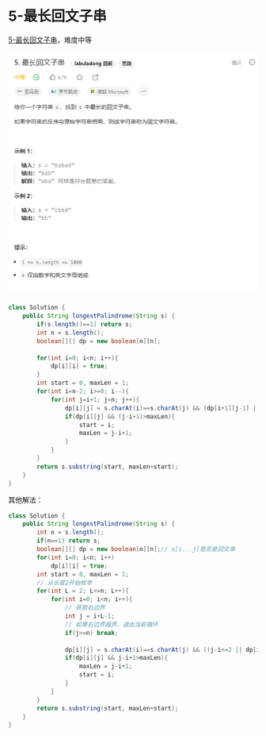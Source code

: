 # 5-最长回文子串

[5-最长回文子串](https://leetcode.cn/problems/longest-palindromic-substring/description/?envType=study-plan-v2&envId=meituan-2023-fall-sprint)，难度中等

![image-20230828222649592](https://raw.githubusercontent.com/lqyspace/mypic/master/PicBed/202308282226647.png)

```java
class Solution {
    public String longestPalindrome(String s) {
        if(s.length()==1) return s;
        int n = s.length();
        boolean[][] dp = new boolean[n][n];

        for(int i=0; i<n; i++){
            dp[i][i] = true;
        } 
        int start = 0, maxLen = 1;
        for(int i=n-2; i>=0; i--){
            for(int j=i+1; j<n; j++){
                dp[i][j] = s.charAt(i)==s.charAt(j) && (dp[i+1][j-1] || j-i<=2);
                if(dp[i][j] && (j-i+1)>maxLen){
                    start = i;
                    maxLen = j-i+1;
                }
            }
        }
        return s.substring(start, maxLen+start);
    }
}
```

其他解法：

```java
class Solution {
    public String longestPalindrome(String s) {
		int n = s.length();
        if(n==1) return s;
        boolean[][] dp = new boolean[n][n];// s[i...j]是否是回文串
        for(int i=0; i<n; i++)
            dp[i][i] = true;
        int start = 0, maxLen = 1;
        // 从长度2开始枚举
        for(int L = 2; L<=n; L++){
            for(int i=0; i<n; i++){
                // 获取右边界
                int j = i+L-1;
                // 如果右边界越界，退出当前循环
                if(j>=n) break;
                
                dp[i][j] = s.charAt(i)==s.charAt(j) && ((j-i<=2 || dp[i+1][j-1]));
                if(dp[i][j] && j-i+1>maxLen){
                    maxLen = j-i+1;
                    start = i;
                }
            }
        }
        return s.substring(start, maxLen+start);
    }
}
```